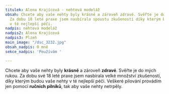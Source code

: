 ```yaml
---
titulek: Alena Krajícová - nehtová modeláž
obsah: Chcete aby vaše nehty byly krásné a zároveň zdravé. Svěřte je do mých rukou.
  Za dobu 18 leté praxe jsem nasbírala spoustu zkušeností díky kterým budou vaše nehty
  v té nejlepší péči.
nadpis: nehtová modeláž
nadpis2: Alena Krajícová
nadpis3: Plzeň
main_image: "/dsc_3232.jpg"
obsah_nadpis: O mně
sekce_nadpis: 'Používám '

---
```

Chcete aby vaše nehty byly **krásné** a zároveň **zdravé**. Svěřte je do mých rukou. Za dobu své 18 leté praxe jsem nasbírala velké množství zkušeností, díky kterým budou vaše nehty v té nejlepší péči. Veškeré pilování provádím jen pomocí **ručních pilníků**, tak aby vaše nehty netrpěly. 